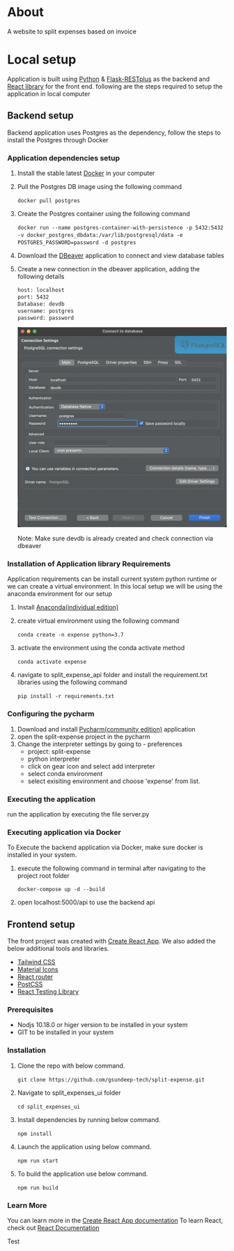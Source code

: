 # About

A website to split expenses based on invoice

# Local setup

Application is built using [Python](https://www.python.org/) & [Flask-RESTplus](https://flask-restplus.readthedocs.io/en/stable/) as the backend and [React library](https://reactjs.org/) for the front end. following are the steps required to setup the application in local computer

## Backend setup

Backend application uses Postgres as the dependency, follow the steps to install the Postgres through Docker

### Application dependencies setup

1. Install the stable latest [Docker](https://www.docker.com/products/docker-desktop) in your computer
2. Pull the Postgres DB image using the following command

   `docker pull postgres`

3. Create the Postgres container using the following command

   `docker run --name postgres-container-with-persistence -p 5432:5432 -v docker_postgres_dbdata:/var/lib/postgresql/data -e POSTGRES_PASSWORD=password -d postgres`

4. Download the [DBeaver](https://dbeaver.io/) application to connect and view database tables
5. Create a new connection in the dbeaver application, adding the following details

   ```
   host: localhost
   port: 5432
   Database: devdb
   username: postgres
   password: password
   ```

   ![Dbeaver Database connectionn](./documentation/pictures/db_connection.png "Dbeaver Database connection")

   Note: Make sure devdb is already created and check connection via dbeaver

### Installation of Application library Requirements

Application requirements can be install current system python runtime or we can create a virtual environment. In this local setup we will be using the anaconda environment for our setup

1. Install [Anaconda(individual edition)](https://www.anaconda.com/products/individual)
2. create virtual environment using the following command

   `conda create -n expense python=3.7`

3. activate the environment using the conda activate method

   `conda activate expense`

4. navigate to split_expense_api folder and install the requirement.txt libraries using the following command

   `pip install -r requirements.txt`

### Configuring the pycharm

1. Download and install [Pycharm(community edition)](https://www.jetbrains.com/pycharm/download/) application
2. open the split-expense project in the pycharm
3. Change the interpreter settings by going to - preferences
   - project: split-expense
   - python interpreter
   - click on gear icon and select add interpreter
   - select conda environment
   - select exisiting environment and choose 'expense' from list.

### Executing the application

run the application by executing the file server.py

### Executing application via Docker

To Execute the backend application via Docker, make sure docker is installed in your system.

1. execute the following command in terminal after navigating to the project root folder
   ```
   docker-compose up -d --build
   ```
2. open localhost:5000/api to use the backend api

## Frontend setup

The front project was created with [Create React App](https://reactjs.org/docs/create-a-new-react-app.html). We also added the below additional tools and libraries.

- [Tailwind CSS](https://tailwindcss.com/)
- [Material Icons](https://material.io/resources/icons/?style=baseline)
- [React router](https://reactrouter.com/web/guides/quick-start)
- [PostCSS](https://postcss.org/)
- [React Testing Library](https://testing-library.com/docs/react-testing-library/intro/)

### Prerequisites

- Nodjs 10.18.0 or higer version to be installed in your system
- GIT to be installed in your system

### Installation

1. Clone the repo with below command.

   `git clone https://github.com/gsundeep-tech/split-expense.git`

2. Navigate to split_expenses_ui folder

   `cd split_expenses_ui`

3. Install dependencies by running below command.

   `npm install`

4. Launch the application using below command.

   `npm run start`

5. To build the application use below command.

   `npm run build`

### Learn More

You can learn more in the [Create React App documentation](https://create-react-app.dev/docs/getting-started/)
To learn React, check out [React Documentation](https://reactjs.org/)

Test
